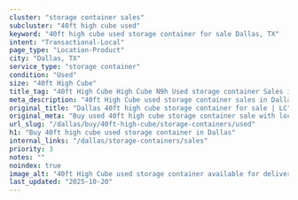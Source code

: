 ```yaml
---
cluster: "storage container sales"
subcluster: "40ft high cube used"
keyword: "40ft high cube used storage container for sale Dallas, TX"
intent: "Transactional-Local"
page_type: "Location-Product"
city: "Dallas, TX"
service_type: "storage container"
condition: "Used"
size: "40ft High Cube"
title_tag: "40ft High Cube High Cube N9h Used storage container Sales in Dallas | LC Container"
meta_description: "40ft High Cube used storage container sales in Dallas. High cube containers with extra height. Fast delivery, competitive pricing. Serving storage containers area. Quote ID: HDY. Call (214) 524-4168 for your free quote today."
original_title: "Dallas 40ft high cube storage container for sale | LC"
original_meta: "Buy used 40ft high cube storage container sale with local delivery in Dallas, TX. LC Container — local Since 2003. Request a fast quote today."
url_slug: "/dallas/buy/40ft-high-cube/storage-containers/used"
h1: "Buy 40ft high cube used storage container in Dallas"
internal_links: "/dallas/storage-containers/sales"
priority: 3
notes: ""
noindex: true
image_alt: "40ft High Cube used storage container available for delivery in Dallas"
last_updated: "2025-10-20"
---
```


<!-- TODO: Add unique city/inventory copy, images, and internal links here. -->
